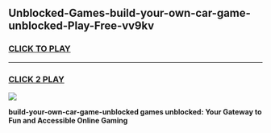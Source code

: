 
## Unblocked-Games-build-your-own-car-game-unblocked-Play-Free-vv9kv
<h3>
<a href="https://premium76.site?title=build-your-own-car-game-unblocked&ref=18A">CLICK TO PLAY</a></h3>
<hr>

<h3>
<a href="https://premium76.site?title=build-your-own-car-game-unblocked&ref=18A">CLICK 2 PLAY</a>
  
</h3>

<a href="https://premium76.site?title=build-your-own-car-game-unblocked&ref=18A"><img src="https://clearcache.store/games.png"></a>


**build-your-own-car-game-unblocked games unblocked: Your Gateway to Fun and Accessible Online Gaming**
